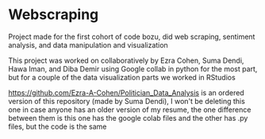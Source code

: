 # Webscraping
Project made for the first cohort of code bozu, did web scraping, sentiment analysis, and data manipulation and visualization 

This project was worked on collaboratively by Ezra Cohen, Suma Dendi, Hawa Iman, and Diba Demir using Google collab in python for the most part, but for a couple of the data visualization parts we worked in RStudios

https://github.com/Ezra-A-Cohen/Politician_Data_Analysis is an ordered version of this repository (made by Suma Dendi), I won't be deleting this one in case anyone has an older version of my resume, the one difference between them is this one has the google colab files and the other has .py files, but the code is the same 
